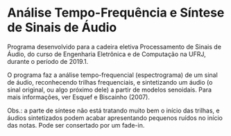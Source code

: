 # Análise Tempo-Frequência e Síntese de Sinais de Áudio

Programa desenvolvido para a cadeira eletiva Processamento de Sinais de Áudio, do curso de Engenharia Eletrônica e de Computação na UFRJ, durante o período de 2019.1.

O programa faz a análise tempo-frequencial (espectrograma) de um sinal de áudio, reconhecendo trilhas frequenciais, e sintetizando um áudio (o sinal original, ou algo próximo dele) a partir de modelos senoidais. Para mais informações, ver Esquef e Biscainho (2007).

Obs.: a parte de síntese não está tratando muito bem o início das trilhas, e áudios sintetizados podem acabar apresentando pequenos ruídos no início das notas. Pode ser consertado por um fade-in.
